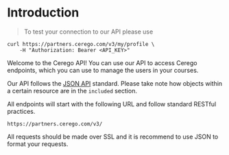 # Introduction

> To test your connection to our API please use

```shell
curl https://partners.cerego.com/v3/my/profile \
    -H "Authorization: Bearer <API_KEY>"
```



Welcome to the Cerego API! You can use our API to access Cerego endpoints, which you can use to manage the users in your courses.

Our API follows the [JSON API](http://jsonapi.org/) standard. Please take note how objects within a certain resource are in the `included` section.

All endpoints will start with the following URL and follow standard RESTful practices.

`https://partners.cerego.com/v3/`

All requests should be made over SSL and it is recommend to use JSON to format your requests.

